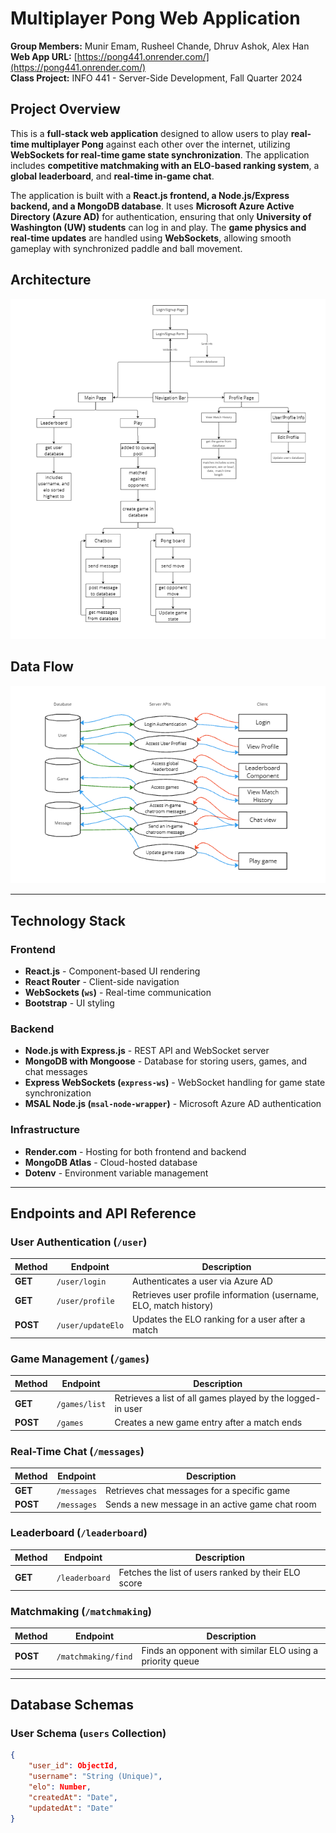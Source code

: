 # Multiplayer Pong Web Application

**Group Members:** Munir Emam, Rusheel Chande, Dhruv Ashok, Alex Han  
**Web App URL:** [https://pong441.onrender.com/](https://pong441.onrender.com/)  
**Class Project:** INFO 441 - Server-Side Development, Fall Quarter 2024  

## Project Overview

This is a **full-stack web application** designed to allow users to play **real-time multiplayer Pong** against each other over the internet, utilizing **WebSockets for real-time game state synchronization**. The application includes **competitive matchmaking with an ELO-based ranking system**, a **global leaderboard**, and **real-time in-game chat**.

The application is built with a **React.js frontend, a Node.js/Express backend, and a MongoDB database**. It uses **Microsoft Azure Active Directory (Azure AD)** for authentication, ensuring that only **University of Washington (UW) students** can log in and play. The **game physics and real-time updates** are handled using **WebSockets**, allowing smooth gameplay with synchronized paddle and ball movement.

## **Architecture**

![architectural diagram](diagrams/architectural.png)

## **Data Flow**

![data flow diagram](diagrams/data_flow.png)

---

## **Technology Stack**
### **Frontend**
- **React.js** - Component-based UI rendering
- **React Router** - Client-side navigation
- **WebSockets (`ws`)** - Real-time communication
- **Bootstrap** - UI styling

### **Backend**
- **Node.js with Express.js** - REST API and WebSocket server
- **MongoDB with Mongoose** - Database for storing users, games, and chat messages
- **Express WebSockets (`express-ws`)** - WebSocket handling for game state synchronization
- **MSAL Node.js (`msal-node-wrapper`)** - Microsoft Azure AD authentication

### **Infrastructure**
- **Render.com** - Hosting for both frontend and backend
- **MongoDB Atlas** - Cloud-hosted database
- **Dotenv** - Environment variable management

---

## **Endpoints and API Reference**

### **User Authentication (`/user`)**
| Method | Endpoint          | Description |
|--------|------------------|-------------|
| **GET** | `/user/login` | Authenticates a user via Azure AD |
| **GET** | `/user/profile` | Retrieves user profile information (username, ELO, match history) |
| **POST** | `/user/updateElo` | Updates the ELO ranking for a user after a match |

### **Game Management (`/games`)**
| Method | Endpoint          | Description |
|--------|------------------|-------------|
| **GET** | `/games/list` | Retrieves a list of all games played by the logged-in user |
| **POST** | `/games` | Creates a new game entry after a match ends |

### **Real-Time Chat (`/messages`)**
| Method | Endpoint          | Description |
|--------|------------------|-------------|
| **GET** | `/messages` | Retrieves chat messages for a specific game |
| **POST** | `/messages` | Sends a new message in an active game chat room |

### **Leaderboard (`/leaderboard`)**
| Method | Endpoint          | Description |
|--------|------------------|-------------|
| **GET** | `/leaderboard` | Fetches the list of users ranked by their ELO score |

### **Matchmaking (`/matchmaking`)**
| Method | Endpoint          | Description |
|--------|------------------|-------------|
| **POST** | `/matchmaking/find` | Finds an opponent with similar ELO using a priority queue |

---

## **Database Schemas**
### **User Schema (`users` Collection)**
```json
{
    "user_id": ObjectId,
    "username": "String (Unique)",
    "elo": Number,
    "createdAt": "Date",
    "updatedAt": "Date"
}
